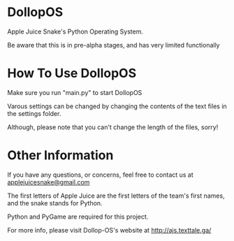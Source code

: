 # DollopOS
Apple Juice Snake's Python Operating System.

Be aware that this is in pre-alpha stages, and has very limited functionally


# How To Use DollopOS
Make sure you run "main.py" to start DollopOS

Varous settings can be changed by changing the contents of the text files in the settings folder.

Although, please note that you can't change the length of the files, sorry!


# Other Information
If you have any questions, or concerns, feel free to contact us at applejuicesnake@gmail.com

The first letters of Apple Juice are the first letters of the team's first names, and the snake stands for Python.

Python and PyGame are required for this project.

For more info, please visit Dollop-OS's website at http://ajs.texttale.ga/


